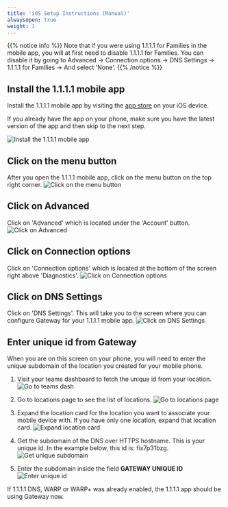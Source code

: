 ```yaml
---
title: 'iOS Setup Instructions (Manual)'
alwaysopen: true
weight: 1
---
```


{{% notice info %}} Note that if you were using 1.1.1.1 for Families in the mobile app, you will at first need to disable 1.1.1.1 for Families. You can disable it by going to Advanced -> Connection options -> DNS Settings -> 1.1.1.1 for Families -> And select 'None'. {{% /notice %}}

## Install the 1.1.1.1 mobile app

Install the 1.1.1.1 mobile app by visiting the [app store](https://itunes.apple.com/us/app/1-1-1-1-faster-internet/id1423538627) on your iOS device.

If you already have the app on your phone, make sure you have the latest version of the app and then skip to the next step.

![Install the 1.1.1.1 mobile app](/media/install-one-dot-app.png)

## Click on the menu button

After you open the 1.1.1.1 mobile app, click on the menu button on the top right corner.
![Click on the menu button](/media/click-on-menu.PNG)

## Click on Advanced

Click on 'Advanced' which is located under the 'Account' button.
![Click on Advanced](/media/click-on-advanced.PNG)

## Click on Connection options

Click on 'Connection options' which is located at the bottom of the screen right above 'Diagnostics'.
![Click on Connection options](/media/click-on-connection-options.PNG)

## Click on DNS Settings

Click on 'DNS Settings'. This will take you to the screen where you can configure Gateway for your 1.1.1.1 mobile app.
![Click on DNS Settings](/media/click-on-dns-settings.PNG)

## Enter unique id from Gateway

When you are on this screen on your phone, you will need to enter the unique subdomain of the location you created for your mobile phone.

1. Visit your teams dashboard to fetch the unique id from your location.
   ![Go to teams dash](/media/go-to-teams-dashboard.png)

2. Go to locations page to see the list of locations.
   ![Go to locations page](/media/go-to-locations-page.png)

3. Expand the location card for the location you want to associate your mobile device with. If you have only one location, expand that location card.
   ![Expand location card](/media/expand-location-card.png)

4. Get the subdomain of the DNS over HTTPS hostname. This is your unique id. In the example below, this id is: fix7p31bzg.
   ![Get unique subdomain](/media/unique-gateway-id.png)

5. Enter the subdomain inside the field **GATEWAY UNIQUE ID**
   ![Enter unique id](/media/enter-unique-id.PNG)

If 1.1.1.1 DNS, WARP or WARP+ was already enabled, the 1.1.1.1 app should be using Gateway now.
